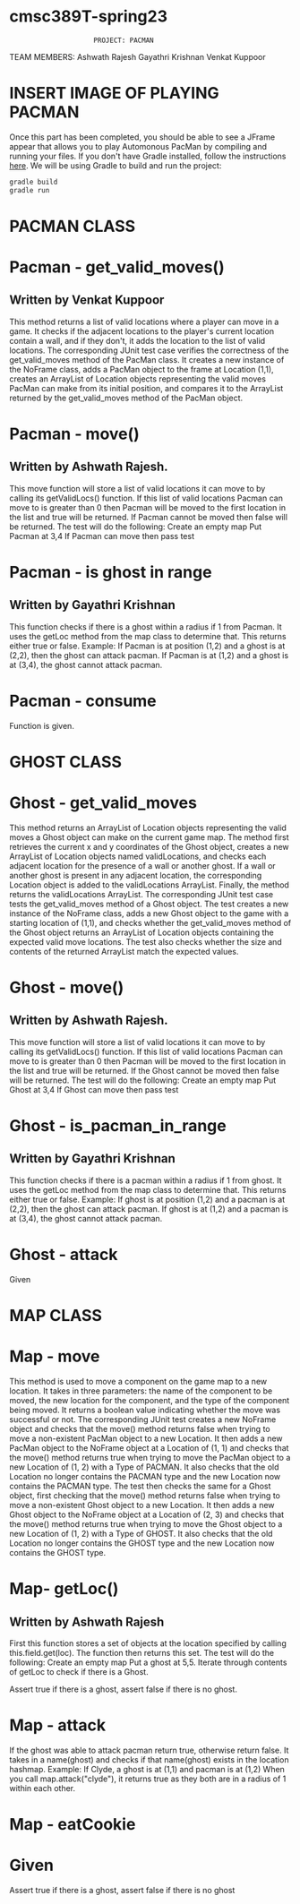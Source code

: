 # cmsc389T-spring23
                         PROJECT: PACMAN
TEAM MEMBERS:
Ashwath Rajesh
Gayathri Krishnan
Venkat Kuppoor

# INSERT IMAGE OF PLAYING PACMAN



Once this part has been completed, you should be able to see a JFrame appear that allows you to play Automonous PacMan by compiling and running your files. If you don't have Gradle installed, follow the instructions [here](https://gradle.org/install/). We will be using Gradle to build and run the project:

```bash
gradle build
gradle run
```

# PACMAN CLASS
# Pacman - get_valid_moves()
## Written by Venkat Kuppoor
This method returns a list of valid locations where a player can move in a game. It checks if the adjacent locations to the player's current location contain a wall, and if they don't, it adds the location to the list of valid locations.
The corresponding JUnit test case verifies the correctness of the get_valid_moves method of the PacMan class. It creates a new instance of the NoFrame class, adds a PacMan object to the frame at Location (1,1), creates an ArrayList of Location objects representing the valid moves PacMan can make from its initial position, and compares it to the ArrayList returned by the get_valid_moves method of the PacMan object.
# Pacman - move()
## Written by Ashwath Rajesh.
This move function will store a list of valid locations it can move to by calling its getValidLocs() function.
If this list of valid locations Pacman can move to is greater than 0 then Pacman will be moved to the first location in the list and true will be returned.
If Pacman cannot be moved then false will be returned.
The test will do the following:
Create an empty map
Put Pacman at 3,4
If Pacman can move then pass test


# Pacman - is ghost in range
## Written by Gayathri Krishnan
This function checks if there is a ghost within a radius if 1 from Pacman. It uses the getLoc method from the map class to determine that.
This returns either true or false.
Example: If Pacman is at position (1,2) and a ghost is at (2,2), then the ghost can attack pacman.
If Pacman is at (1,2) and a ghost is at (3,4), the ghost cannot attack pacman.

# Pacman - consume
Function is given.



# GHOST CLASS


# Ghost - get_valid_moves
This method returns an ArrayList of Location objects representing the valid moves a Ghost object can make on the current game map. The method first retrieves the current x and y coordinates of the Ghost object, creates a new ArrayList of Location objects named validLocations, and checks each adjacent location for the presence of a wall or another ghost. If a wall or another ghost is present in any adjacent location, the corresponding Location object is added to the validLocations ArrayList. Finally, the method returns the validLocations ArrayList.
The corresponding JUnit test case tests the get_valid_moves method of a Ghost object. The test creates a new instance of the NoFrame class, adds a new Ghost object to the game with a starting location of (1,1), and checks whether the get_valid_moves method of the Ghost object returns an ArrayList of Location objects containing the expected valid move locations. The test also checks whether the size and contents of the returned ArrayList match the expected values.

# Ghost - move()
## Written by Ashwath Rajesh.
This move function will store a list of valid locations it can move to by calling its getValidLocs() function.
If this list of valid locations Pacman can move to is greater than 0 then Pacman will be moved to the first location in the list and true will be returned.
If the Ghost cannot be moved then false will be returned.
The test will do the following:
Create an empty map
Put Ghost at 3,4
If Ghost can move then pass test

# Ghost - is_pacman_in_range
## Written by Gayathri Krishnan
This function checks if there is a pacman within a radius if 1 from ghost. It uses the getLoc method from the map class to determine that.
This returns either true or false.
Example: If ghost is at position (1,2) and a pacman is at (2,2), then the ghost can attack pacman.
If ghost is at (1,2) and a pacman is at (3,4), the ghost cannot attack pacman.

# Ghost - attack
Given

# MAP CLASS

# Map - move
This method is used to move a component on the game map to a new location. It takes in three parameters: the name of the component to be moved, the new location for the component, and the type of the component being moved. It returns a boolean value indicating whether the move was successful or not.
The corresponding JUnit test creates a new NoFrame object and checks that the move() method returns false when trying to move a non-existent PacMan object to a new Location. It then adds a new PacMan object to the NoFrame object at a Location of (1, 1) and checks that the move() method returns true when trying to move the PacMan object to a new Location of (1, 2) with a Type of PACMAN. It also checks that the old Location no longer contains the PACMAN type and the new Location now contains the PACMAN type. The test then checks the same for a Ghost object, first checking that the move() method returns false when trying to move a non-existent Ghost object to a new Location. It then adds a new Ghost object to the NoFrame object at a Location of (2, 3) and checks that the move() method returns true when trying to move the Ghost object to a new Location of (1, 2) with a Type of GHOST. It also checks that the old Location no longer contains the GHOST type and the new Location now contains the GHOST type.

# Map- getLoc()
## Written by Ashwath Rajesh
First this function stores a set of objects at the location specified by calling this.field.get(loc).
The function then returns this set.
The test will do the following:
Create an empty map
Put a ghost at 5,5.
Iterate through contents of getLoc to check if there is a Ghost.

Assert true if there is a ghost, assert false if there is no ghost.

# Map - attack
If the ghost was able to attack pacman return true, otherwise return false.
It takes in a name(ghost) and checks if that name(ghost) exists in the location hashmap.
Example: If Clyde, a ghost is at (1,1) and pacman is at (1,2)
When you call map.attack("clyde"), it returns true as they both are in a radius of 1 within each other.


# Map - eatCookie
Given
=======
Assert true if there is a ghost, assert false if there is no ghost


